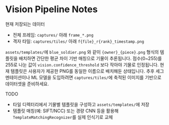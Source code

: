 # Vision Pipeline Notes

현재 저장되는 데이터
- 전체 프레임: `captures/` 아래 `frame_*.png`
- 격자 타일: `captures/tiles/` 아래 `f{file}_r{rank}_timestamp.png`

`assets/templates/`에 `blue_soldier.png` 와 같이 `{owner}_{piece}.png` 형식의 템플릿을 배치하면 간단한 평균 차이 기반 매칭으로 기물이 추론됩니다. 점수(0~255)를 255로 나눈 값이 `vision.confidence_threshold` 보다 작아야 기물로 인정됩니다. 현재 템플릿은 사용자가 제공한 PNG를 동일한 이름으로 배치해둔 상태입니다.
추후 세그멘테이션이나 ML 모델을 도입하려면 `captures/tiles/`에 축적된 이미지를 기반으로 데이터셋을 준비하세요.

TODO
- 타일 디렉터리에서 기물별 템플릿을 구성하고 `assets/templates/`에 저장
- 템플릿 매칭(예: SIFT/NCC) 또는 경량 CNN 등을 활용해 `TemplateMatchingRecognizer`를 실제 인식기로 교체

